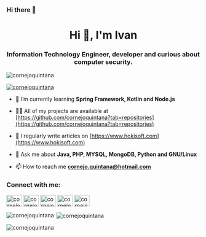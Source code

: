 ### Hi there 👋
<h1 align="center">Hi 👋, I'm Ivan</h1>
<h3 align="center">Information Technology Engineer, developer and curious about computer security.</h3>

<p align="left"> <img src="https://komarev.com/ghpvc/?username=cornejoquintana&label=Profile%20views&color=0e75b6&style=flat" alt="cornejoquintana" /> </p>

<p align="left"> <a href="https://twitter.com/cornejoquintana" target="blank"><img src="https://img.shields.io/twitter/follow/cornejoquintana?logo=twitter&style=for-the-badge" alt="cornejoquintana" /></a> </p>

- 🌱 I’m currently learning **Spring Framework, Kotlin and Node.js**

- 👨‍💻 All of my projects are available at [https://github.com/cornejoquintana?tab=repositories](https://github.com/cornejoquintana?tab=repositories)

- 📝 I regularly write articles on [https://www.hokisoft.com](https://www.hokisoft.com)

- 💬 Ask me about **Java, PHP, MYSQL, MongoDB, Python and GNU/Linux**

- 📫 How to reach me **cornejo.quintana@hotmail.com**

<h3 align="left">Connect with me:</h3>
<p align="left">
<a href="https://dev.to/cornejoquintana" target="blank"><img align="center" src="https://cdn.jsdelivr.net/npm/simple-icons@3.0.1/icons/dev-dot-to.svg" alt="cornejoquintana" height="30" width="40" /></a>
<a href="https://twitter.com/cornejoquintana" target="blank"><img align="center" src="https://cdn.jsdelivr.net/npm/simple-icons@3.0.1/icons/twitter.svg" alt="cornejoquintana" height="30" width="40" /></a>
<a href="https://linkedin.com/in/cornejoquintana" target="blank"><img align="center" src="https://cdn.jsdelivr.net/npm/simple-icons@3.0.1/icons/linkedin.svg" alt="cornejoquintana" height="30" width="40" /></a>
<a href="https://fb.com/cornejoquintanaivan" target="blank"><img align="center" src="https://cdn.jsdelivr.net/npm/simple-icons@3.0.1/icons/facebook.svg" alt="cornejoquintanaivan" height="30" width="40" /></a>
<a href="https://instagram.com/cornejoquintanaivan" target="blank"><img align="center" src="https://cdn.jsdelivr.net/npm/simple-icons@3.0.1/icons/instagram.svg" alt="cornejoquintanaivan" height="30" width="40" /></a>
</p>

<p><img align="left" src="https://github-readme-stats.vercel.app/api/top-langs?username=cornejoquintana&show_icons=true&locale=en&layout=compact" alt="cornejoquintana" /></p>

<p>&nbsp;<img align="center" src="https://github-readme-stats.vercel.app/api?username=cornejoquintana&show_icons=true&locale=en" alt="cornejoquintana" /></p>

<p><img align="center" src="https://github-readme-streak-stats.herokuapp.com/?user=cornejoquintana&" alt="cornejoquintana" /></p>

<!--
**cornejoquintana/cornejoquintana** is a ✨ _special_ ✨ repository because its `README.md` (this file) appears on your GitHub profile.
